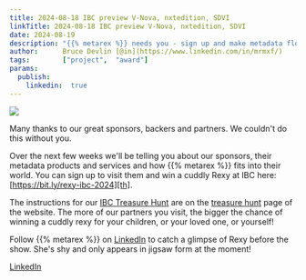 ```yaml
---
title: 2024-08-18 IBC preview V-Nova, nxtedition, SDVI
linkTitle: 2024-08-18 IBC preview V-Nova, nxtedition, SDVI
date: 2024-08-19
description: "{{% metarex %}} needs you - sign up and make metadata flow!"
author:      Bruce Devlin [@in](https://www.linkedin.com/in/mrmxf/)
tags:        ["project",  "award"]
params:
  publish:
    linkedin:  true
---
```



<img class="ui centered bordered rounded image" src="/img/blog/sponthanks-2024-08-10.png">

Many thanks to our great sponsors, backers and partners. We couldn't do this
without you.

Over the next few weeks we'll be telling you about our sponsors, their metadata
products and services and how {{% metarex %}} fits into their world. You can
sign up to visit them and win a cuddly Rexy at IBC here:
[https://bit.ly/rexy-ibc-2024][th].

The instructions for our [IBC Treasure Hunt][th] are on the [treasure hunt][tr]
page of the website. The more of our partners you visit, the bigger the chance
of winning a cuddly rexy for your children, or your loved one, or yourself!

Follow {{% metarex %}} on [LinkedIn][li] to catch a glimpse of Rexy before the
show. She's shy and only appears in jigsaw form at the moment!

<a href="https://uk.linkedin.com/company/metarex-media"><i class="linkedin
icon"></i></a> [LinkedIn][libc]


[th]: https://bit.ly/rexy-ibc-2024
[tr]: /project/treasure-hunt/
[li]: https://uk.linkedin.com/company/metarex-media
[libc]: https://www.linkedin.com/search/results/all/?keywords=%23ibc2024%20%23metarex%20%23rexy